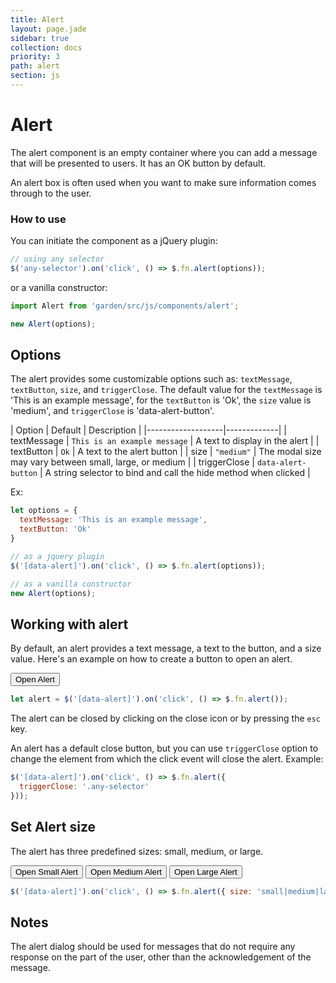 ```yaml
---
title: Alert
layout: page.jade
sidebar: true
collection: docs
priority: 3
path: alert
section: js
---
```


# Alert
<p class="lead">The alert component is an empty container where you can add a message that will be presented to users. It has an OK button by default.</p>

An alert box is often used when you want to make sure information comes through to the user.

### How to use

You can initiate the component as a jQuery plugin:

```js
// using any selector
$('any-selector').on('click', () => $.fn.alert(options));
```

or a vanilla constructor:

```js
import Alert from 'garden/src/js/components/alert';

new Alert(options);
```

## Options

The alert provides some customizable options such as: `textMessage`, `textButton`, `size`, and `triggerClose`. The default value for the `textMessage` is 'This is an example message', for the `textButton` is 'Ok', the `size` value is 'medium', and `triggerClose` is 'data-alert-button'.

| Option            | Default | Description |
|-------------------|-------------|
| textMessage  | `This is an example message` | A text to display in the alert |
| textButton | `Ok` | A text to the alert button |
| size | `"medium"` | The modal size may vary between small, large, or medium |
| triggerClose | `data-alert-button` | A string selector to bind and call the hide method when clicked |


Ex:

```js
let options = {
  textMessage: 'This is an example message',
  textButton: 'Ok'
}

// as a jquery plugin
$('[data-alert]').on('click', () => $.fn.alert(options));

// as a vanilla constructor
new Alert(options);
```

## Working with alert

By default, an alert provides a text message, a text to the button, and a size value. Here's an example on how to create a button to open an alert.

<div class="example example-code">
  <button class="button button-primary" data-alert>Open Alert</button>
</div>

```js
let alert = $('[data-alert]').on('click', () => $.fn.alert());
```
 The alert can be closed by clicking on the close icon or by pressing the `esc` key.

 An alert has a default close button, but you can use `triggerClose` option to change the element from which the click event will close the alert. Example:

```js
$('[data-alert]').on('click', () => $.fn.alert({
  triggerClose: '.any-selector'
}));
```

## Set Alert size

The alert has three predefined sizes: small, medium, or large.

<div class="example example-code align-center">
  <button class="button button-primary" data-alert-small>Open Small Alert</button>
  <button class="button button-primary" data-alert-medium>Open Medium Alert</button>
  <button class="button button-primary" data-alert-large>Open Large Alert</button>
</div>

```js
$('[data-alert]').on('click', () => $.fn.alert({ size: 'small|medium|large' }));
```

## Notes

The alert dialog should be used for messages that do not require any response on the part of the user, other than the acknowledgement of the message.
